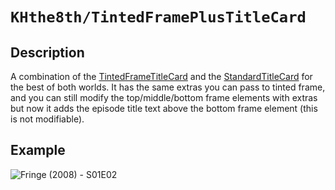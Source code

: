 # `KHthe8th/TintedFramePlusTitleCard`
## Description
A combination of the [TintedFrameTitleCard](https://github.com/CollinHeist/TitleCardMaker/wiki/TintedFrameTitleCard) and the [StandardTitleCard](https://github.com/CollinHeist/TitleCardMaker/wiki/StandardTitleCard) for the best of both worlds. It has the same extras you can pass to tinted frame, and you can still modify the top/middle/bottom frame elements with extras but now it adds the episode title text above the bottom frame element (this is not modifiable).

## Example
![Fringe (2008) - S01E02](https://github.com/khthe8th/TitleCardMaker-CardTypes/assets/5308389/1b20569a-77f1-48eb-8dbb-e5dcba95cbdf)
